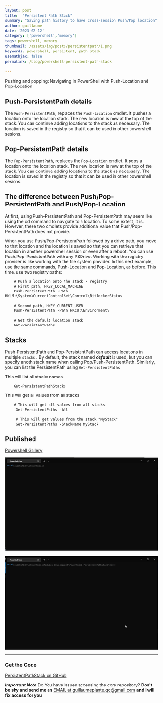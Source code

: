 ```yaml
---
layout: post
title:  "Persistent Path Stack"
summary: "Saving path history to have cross-session Push/Pop location"
author: guillaume
date: '2023-02-12'
category: ['powershell','memory']
tags: powershell, memory
thumbnail: /assets/img/posts/persistentpath/1.png
keywords: powershell, persistent, path stack
usemathjax: false
permalink: /blog/powershell-persistent-path-stack

---
```


Pushing and popping: Navigating in PowerShell with Push-Location and Pop-Location

## Push-PersistentPath details

The ```Push-PersistentPath```, replaces the ```Push-Location``` cmdlet. It pushes a location onto the location stack. The new location is now at the top of the stack. You can continue adding locations to the stack as necessary. The location is saved in the registry so that it can be used in other powershell sesions.

## Pop-PersistentPath details

The ```Pop-PersistentPath```, replaces the ```Pop-Location``` cmdlet. It pops a location onto the location stack. The new location is now at the top of the stack. You can continue adding locations to the stack as necessary. The location is saved in the registry so that it can be used in other powershell sesions.

## The difference between Push/Pop-PersistentPath and Push/Pop-Location

At first, using Push-PersistentPath and Pop-PersistentPath may seem like using the cd command to navigate to a location. To some extent, it is. However, these two cmdlets provide additional value that Push/Pop-PersistentPath does not provide.

When you use Push/Pop-PersistentPath followed by a drive path, you move to that location and the location is saved so that you can retrieve that location in another powershell session or even after a reboot. You can use Push/Pop-PersistentPath with any PSDrive. Working with the registry provider is like working with the file system provider. In this next example, use the same commands, Push-Location and Pop-Location, as before. This time, use two registry paths:

```
	# Push a location onto the stack - registry
	# First path, HKEY_LOCAL_MACHINE
	Push-PersistentPath -Path HKLM:\System\CurrentControlSet\Control\BitlockerStatus

	# Second path, HKEY_CURRENT_USER
	Push-PersistentPath -Path HKCU:\Environment\

	# Get the default location stack
	Get-PersistentPaths
```

## Stacks

Push-PersistentPath and Pop-PersistentPath can access locations in multiple ```stacks``` . By default, the stack named ***default*** is used, but you can specify anoth stack name when calling Pop/Push-PersistentPath. Similarly, you can list the PersistentPath using ```Get-PersistentPaths```

This will list all stacks names

```
    Get-PersistentPathStacks
```

This will get all values from all stacks

```
	# This will get all values from all stacks
     Get-PersistentPaths -All

     # This will get values from the stack "MyStack"
     Get-PersistentPaths -StackName MyStack
```


## Published

[Powershell Gallery](https://www.powershellgallery.com/packages/PowerShell.PersistentPathStack)

![demo](https://raw.githubusercontent.com/arsscriptum/PowerShell.PersistentPathStack/main/gif/demo.gif)

![test](https://raw.githubusercontent.com/arsscriptum/PowerShell.PersistentPathStack/main/gif/test.gif)


-----------------------------------------------------------------

### Get the Code

[PersistentPathStack on GitHub](https://github.com/arsscriptum/PowerShell.PersistentPathStack)

***Important Note*** Do You have Issues accessing the core repository? **Don't be shy and send me an** [EMAIL at guillaumeplante.qc@gmail.com](mailto:guillaumeplante.qc@gmail.com) **and I will fix access for you**